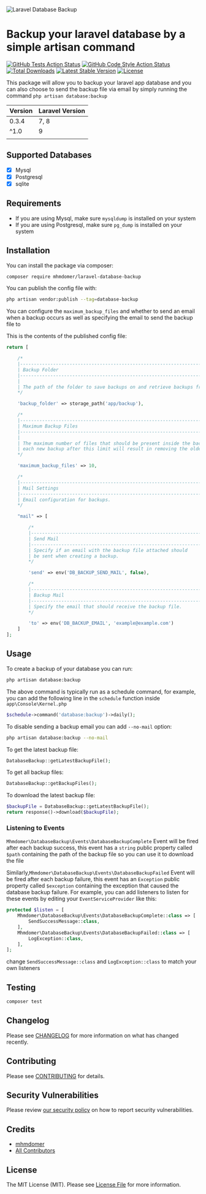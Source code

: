 
![Laravel Database Backup](https://user-images.githubusercontent.com/39973541/134142232-982b60e1-a765-4a37-b2f0-43e32d407a21.png)

# Backup your laravel database by a simple artisan command

[![GitHub Tests Action Status](https://img.shields.io/github/workflow/status/mhmdomer/laravel-database-backup/run-tests?label=tests)](https://github.com/mhmdomer/laravel-database-backup/actions/workflows/run-tests.yml/badge.svg)
[![GitHub Code Style Action Status](https://img.shields.io/github/workflow/status/mhmdomer/laravel-database-backup/Check%20&%20fix%20styling?label=code%20style)](https://github.com/mhmdomer/laravel-database-backup/actions/workflows/php-cs-fixer.yml/badge.svg)
[![Total Downloads](https://img.shields.io/packagist/dt/mhmdomer/laravel-database-backup.svg?style=flat-square)](https://packagist.org/packages/mhmdomer/laravel-database-backup)
[![Latest Stable Version](http://poser.pugx.org/mhmdomer/laravel-database-backup/v)](https://packagist.org/packages/mhmdomer/laravel-database-backup)
[![License](http://poser.pugx.org/mhmdomer/laravel-database-backup/license)](https://packagist.org/packages/mhmdomer/laravel-database-backup)

This package will allow you to backup your laravel app database and you can also choose to send the backup file via email by simply running the command `php artisan database:backup`

| Version | Laravel Version |
|---------|-----------------|
| 0.3.4   | 7, 8            |
| ^1.0    | 9               |
|         |                 |

## Supported Databases

-   [x] Mysql
-   [x] Postgresql
-   [x] sqlite

## Requirements

- If you are using Mysql, make sure `mysqldump` is installed on your system
- If you are using Postgresql, make sure `pg_dump` is installed on your system

## Installation

You can install the package via composer:

```bash
composer require mhmdomer/laravel-database-backup
```

You can publish the config file with:

```bash
php artisan vendor:publish --tag=database-backup
```

You can configure the `maximum_backup_files` and whether to send an email when a backup occurs as well as specifying the email to send the backup file to

This is the contents of the published config file:

```php
return [

    /*
    |-------------------------------------------------------------------------
    | Backup Folder
    |-------------------------------------------------------------------------
    |
    | The path of the folder to save backups on and retrieve backups from.
    */

    'backup_folder' => storage_path('app/backup'),

    /*
    |-------------------------------------------------------------------------
    | Maximum Backup Files
    |-------------------------------------------------------------------------
    |
    | The maximum number of files that should be present inside the backup folder,
    | each new backup after this limit will result in removing the oldest backup file
    */

    'maximum_backup_files' => 10,

    /*
    |-------------------------------------------------------------------------
    | Mail Settings
    |-------------------------------------------------------------------------
    | Email configuration for backups.
    */

    "mail" => [

        /*
        |-------------------------------------------------------------------------
        | Send Mail
        |-------------------------------------------------------------------------
        | Specify if an email with the backup file attached should
        | be sent when creating a backup.
        */

        'send' => env('DB_BACKUP_SEND_MAIL', false),

        /*
        |-------------------------------------------------------------------------
        | Backup Mail
        |-------------------------------------------------------------------------
        | Specify the email that should receive the backup file.
        */

        'to' => env('DB_BACKUP_EMAIL', 'example@example.com')
    ]
];

```

## Usage

To create a backup of your database you can run:

```bash
php artisan database:backup
```

The above command is typically run as a schedule command,
for example, you can add the following line in the `schedule` function
inside `app\Console\Kernel.php`

```php
$schedule->command('database:backup')->daily();
```

To disable sending a backup email you can add `--no-mail` option:

```bash
php artisan database:backup --no-mail
```

To get the latest backup file:

```php
DatabaseBackup::getLatestBackupFile();
```

To get all backup files:

```php
DatabaseBackup::getBackupFiles();
```

To download the latest backup file:

```php
$backupFile = DatabaseBackup::getLatestBackupFile();
return response()->download($backupFile);
```

### Listening to Events

`Mhmdomer\DatabaseBackup\Events\DatabaseBackupComplete` Event will be fired after each backup success, this event has a `string` public property called `$path` containing the path of the backup file so you can use it to download the file

Similarly,`Mhmdomer\DatabaseBackup\Events\DatabaseBackupFailed` Event will be fired after each backup failure, this event has an `Exception` public property called `$exception` containing the exception that caused the database backup failure. For example, you can add listeners to listen for these events by editing your `EventServiceProvider` like this:

```php
protected $listen = [
    Mhmdomer\DatabaseBackup\Events\DatabaseBackupComplete::class => [
        SendSuccessMessage::class,
    ],
    Mhmdomer\DatabaseBackup\Events\DatabaseBackupFailed::class => [
        LogException::class,
    ],
];
```

change `SendSuccessMessage::class` and `LogException::class` to match your own listeners

## Testing

```bash
composer test
```

## Changelog

Please see [CHANGELOG](CHANGELOG.md) for more information on what has changed recently.

## Contributing

Please see [CONTRIBUTING](.github/CONTRIBUTING.md) for details.

## Security Vulnerabilities

Please review [our security policy](../../security/policy) on how to report security vulnerabilities.

## Credits

-   [mhmdomer](https://github.com/mhmdomer)
-   [All Contributors](../../contributors)

## License

The MIT License (MIT). Please see [License File](LICENSE.md) for more information.
